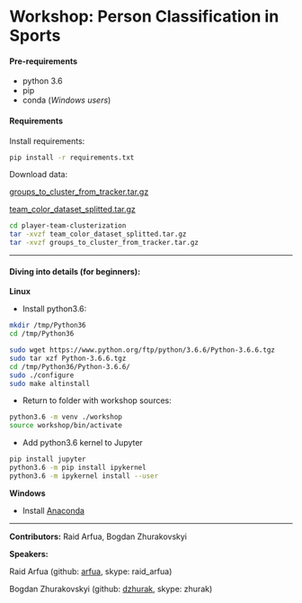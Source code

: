 # Workshop: Person Classification in Sports

#### Pre-requirements

- python 3.6
- pip
- conda (_Windows users_)

#### Requirements

Install requirements:

```bash
pip install -r requirements.txt
```

Download data:

[groups_to_cluster_from_tracker.tar.gz](https://drive.google.com/file/d/1sjMRPO6NnZC_UmQEmo7Q3ozehiZUS6J0/view?usp=sharing)

[team_color_dataset_splitted.tar.gz](https://drive.google.com/file/d/18B1iEDN282STqfbjIbvxbdOFV0oNjs3l/view?usp=sharing)

```bash
cd player-team-clusterization
tar -xvzf team_color_dataset_splitted.tar.gz
tar -xvzf groups_to_cluster_from_tracker.tar.gz
```

---

#### Diving into details (for beginners):

**Linux**

- Install python3.6:

```bash
mkdir /tmp/Python36
cd /tmp/Python36

sudo wget https://www.python.org/ftp/python/3.6.6/Python-3.6.6.tgz
sudo tar xzf Python-3.6.6.tgz
cd /tmp/Python36/Python-3.6.6/
sudo ./configure
sudo make altinstall
```

- Return to folder with workshop sources:

```bash
python3.6 -m venv ./workshop
source workshop/bin/activate
```

- Add python3.6 kernel to Jupyter

```bash
pip install jupyter
python3.6 -m pip install ipykernel
python3.6 -m ipykernel install --user
```

**Windows**

- Install [Anaconda](https://www.anaconda.com/download/)

---
**Contributors:** Raid Arfua, Bogdan Zhurakovskyi

**Speakers:**

Raid Arfua (github: [arfua](https://github.com/Arfua), skype: raid_arfua)

Bogdan Zhurakovskyi (github: [dzhurak](https://github.com/dzhurak), skype: zhurak)
